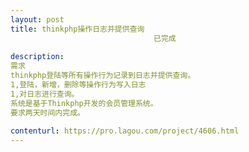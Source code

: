 ```yaml
---                
layout: post       
title: thinkphp操作日志并提供查询
                                已完成
           
description: 
需求
thinkphp登陆等所有操作行为记录到日志并提供查询。
1,登陆，新增，删除等操作行为写入日志
1,对日志进行查询。
系统是基于Thinkphp开发的会员管理系统。
要求两天时间内完成。
     
contenturl: https://pro.lagou.com/project/4606.html      
---                 
```

